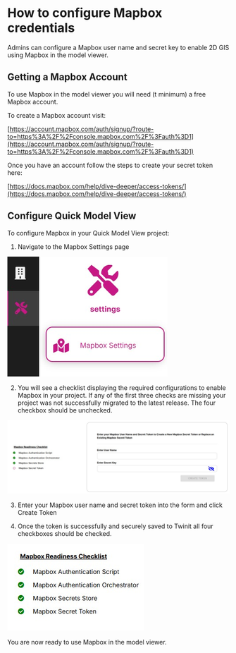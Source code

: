 # How to configure Mapbox credentials

Admins can configure a Mapbox user name and secret key to enable 2D GIS using Mapbox in the model viewer.

## Getting a Mapbox Account

To use Mapbox in the model viewer you will need (t minimum) a free Mapbox account.

To create a Mapbox account visit:

[https://account.mapbox.com/auth/signup/?route-to=https%3A%2F%2Fconsole.mapbox.com%2F%3Fauth%3D1](https://account.mapbox.com/auth/signup/?route-to=https%3A%2F%2Fconsole.mapbox.com%2F%3Fauth%3D1)

Once you have an account follow the steps to create your secret token here:

[https://docs.mapbox.com/help/dive-deeper/access-tokens/](https://docs.mapbox.com/help/dive-deeper/access-tokens/)

## Configure Quick Model View

To configure Mapbox in your Quick Model View project:

1. Navigate to the Mapbox Settings page

![mapbox settings nav](../../img/user-guide/mapbox-settings-nav.jpg)

2. You will see a checklist displaying the required configurations to enable Mapbox in your project. If any of the first three checks are missing your project was not successfully migrated to the latest release. The four checkbox should be unchecked.

![mapbox-default](../../img/user-guide/mapbox-config-default.jpg)

3. Enter your Mapbox user name and secret token into the form and click Create Token

4. Once the token is successfully and securely saved to Twinit all four checkboxes should be checked.

![mapbox-all](../../img/user-guide/mapbox-config-all.jpg)

You are now ready to use Mapbox in the model viewer.